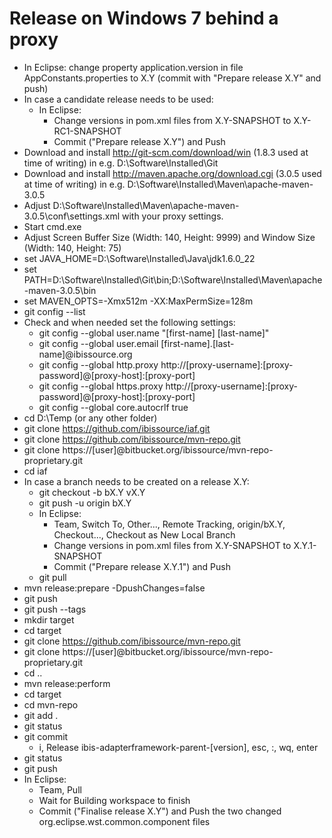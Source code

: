 Release on Windows 7 behind a proxy
===================================

- In Eclipse: change property application.version in file AppConstants.properties to X.Y (commit with "Prepare release X.Y" and push)
- In case a candidate release needs to be used:
    - In Eclipse:
        - Change versions in pom.xml files from X.Y-SNAPSHOT to X.Y-RC1-SNAPSHOT
        - Commit ("Prepare release X.Y") and Push
- Download and install http://git-scm.com/download/win (1.8.3 used at time of
  writing) in e.g. D:\Software\Installed\Git
- Download and install http://maven.apache.org/download.cgi (3.0.5 used at time
 of writing) in e.g. D:\Software\Installed\Maven\apache-maven-3.0.5
- Adjust D:\Software\Installed\Maven\apache-maven-3.0.5\conf\settings.xml with
  your proxy settings.
- Start cmd.exe
- Adjust Screen Buffer Size (Width: 140, Height: 9999) and Window Size
  (Width: 140, Height: 75)
- set JAVA_HOME=D:\Software\Installed\Java\jdk1.6.0_22
- set PATH=D:\Software\Installed\Git\bin\;D:\Software\Installed\Maven\apache-maven-3.0.5\bin
- set MAVEN_OPTS=-Xmx512m -XX:MaxPermSize=128m
- git config --list
- Check and when needed set the following settings:
    - git config --global user.name "[first-name] [last-name]"
    - git config --global user.email [first-name].[last-name]@ibissource.org
    - git config --global http.proxy http://[proxy-username]:[proxy-password]@[proxy-host]:[proxy-port]
    - git config --global https.proxy http://[proxy-username]:[proxy-password]@[proxy-host]:[proxy-port]
    - git config --global core.autocrlf true
- cd D:\Temp (or any other folder)
- git clone https://github.com/ibissource/iaf.git
- git clone https://github.com/ibissource/mvn-repo.git
- git clone https://[user]@bitbucket.org/ibissource/mvn-repo-proprietary.git
- cd iaf
- In case a branch needs to be created on a release X.Y:
    - git checkout -b bX.Y vX.Y
    - git push -u origin bX.Y
    - In Eclipse:
        - Team, Switch To, Other..., Remote Tracking, origin/bX.Y, Checkout...,
          Checkout as New Local Branch
        - Change versions in pom.xml files from X.Y-SNAPSHOT to X.Y.1-SNAPSHOT
        - Commit ("Prepare release X.Y.1") and Push
    - git pull
- mvn release:prepare -DpushChanges=false
- git push
- git push --tags
- mkdir target
- cd target
- git clone https://github.com/ibissource/mvn-repo.git
- git clone https://[user]@bitbucket.org/ibissource/mvn-repo-proprietary.git
- cd ..
- mvn release:perform
- cd target
- cd mvn-repo
- git add .
- git status
- git commit
    - i, Release ibis-adapterframework-parent-[version], esc, :, wq, enter
- git status
- git push
- In Eclipse:
  - Team, Pull
  - Wait for Building workspace to finish
  - Commit ("Finalise release X.Y") and Push the two changed org.eclipse.wst.common.component files
